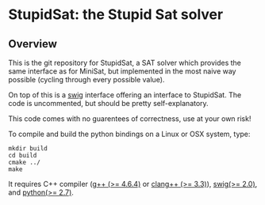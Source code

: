 # StupidSat: the Stupid Sat solver #

## Overview ##

This is the git repository for StupidSat, a SAT solver which provides
the same interface as for MiniSat, but implemented in the most naive
way possible (cycling through every possible value).

On top of this is a [swig][swig] interface offering an interface to
StupidSat. The code is uncommented, but should be pretty
self-explanatory.

This code comes with no guarentees of correctness, use at your own
risk!

To compile and build the python bindings on a Linux or OSX system,
type:

```
mkdir build
cd build
cmake ../
make
```

It requires C++ compiler ([g++ (>= 4.6.4)][gcc] or [clang++ (>= 3.3)][clang]), 
[swig(>= 2.0)][swig], and [python(>= 2.7)][python].

[gcc]: https://gcc.gnu.org
[clang]: http://clang.llvm.org
[swig]: http://www.swig.org
[python]: https://www.python.org
